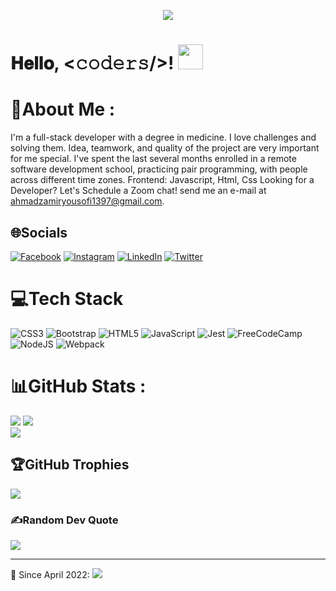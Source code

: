 <p align="center"><img  src="https://media3.giphy.com/media/f3iwJFOVOwuy7K6FFw/giphy.gif"/></p>

<h1  color="pink">
        𝐇𝐞𝐥𝐥𝐨, &lt;𝚌𝚘𝚍𝚎𝚛𝚜/&gt;!
  <a target="_blank">
    <img src="https://github.com/JayantGoel001/JayantGoel001/blob/master/GIF/Hi.gif" width="40px" />
  </a>
</h1>


# 💫About Me :
I'm a full-stack developer with a degree in medicine. I love challenges and solving them.
Idea, teamwork, and quality of the project are very important for me special.
I've spent the last several months enrolled in a remote software development school, practicing pair programming, with people across different time zones.
Frontend: Javascript, Html, Css
Looking for a Developer? Let's Schedule a Zoom chat! send me an e-mail at ahmadzamiryousofi1397@gmail.com.

## 🌐Socials
[![Facebook](https://img.shields.io/badge/Facebook-%231877F2.svg?logo=Facebook&logoColor=white)](https://www.facebook.com/profile.php?id=100012126671675) [![Instagram](https://img.shields.io/badge/Instagram-%23E4405F.svg?logo=Instagram&logoColor=white)](https://www.instagram.com/ahmad_zamir_yousufi/) [![LinkedIn](https://img.shields.io/badge/LinkedIn-%230077B5.svg?logo=linkedin&logoColor=white)](https://linkedin.com/in/ahzamir) [![Twitter](https://img.shields.io/badge/Twitter-%231DA1F2.svg?logo=Twitter&logoColor=white)](https://twitter.com/YousufiZamir) 


# 💻Tech Stack
![CSS3](https://img.shields.io/badge/css3-%231572B6.svg?style=for-the-badge&logo=css3&logoColor=white) ![Bootstrap](https://img.shields.io/badge/bootstrap-%23563D7C.svg?style=for-the-badge&logo=bootstrap&logoColor=white) ![HTML5](https://img.shields.io/badge/html5-%23E34F26.svg?style=for-the-badge&logo=html5&logoColor=white) ![JavaScript](https://img.shields.io/badge/javascript-%23323330.svg?style=for-the-badge&logo=javascript&logoColor=%23F7DF1E) ![Jest](https://img.shields.io/badge/-jest-%23C21325?style=for-the-badge&logo=jest&logoColor=white) ![FreeCodeCamp](https://img.shields.io/badge/Freecodecamp-%23123.svg?&style=for-the-badge&logo=freecodecamp&logoColor=green) ![NodeJS](https://img.shields.io/badge/node.js-6DA55F?style=for-the-badge&logo=node.js&logoColor=white) ![Webpack](https://img.shields.io/badge/webpack-%238DD6F9.svg?style=for-the-badge&logo=webpack&logoColor=black)


# 📊GitHub Stats :
![](https://github-readme-stats.vercel.app/api?username=ahzamir&theme=radical&hide_border=false&include_all_commits=true&count_private=true)
![](https://github-readme-streak-stats.herokuapp.com/?user=ahzamir&theme=radical&hide_border=false)<br/>
![](https://github-readme-stats.vercel.app/api/top-langs/?username=ahzamir&theme=radical&hide_border=false&include_all_commits=true&count_private=true&layout=compact)

## 🏆GitHub Trophies
![](https://github-profile-trophy.vercel.app/?username=ahzamir&theme=radical&no-frame=false&no-bg=false&margin-w=4)

### ✍️Random Dev Quote
![](https://quotes-github-readme.vercel.app/api?type=horizontal&theme=radical)

---
🎯 [](https://hits.seeyoufarm.com/api/count/incr/badge.svg?url=https%3A%2F%2Fgithub.com%2F{ahzamir}1212%2Fhit-counter)
Since April 2022: [![](https://visitcount.itsvg.in/api?id=ahzamir&label=Profile%20Views&color=1&icon=5&pretty=false)](https://visitcount.itsvg.in)
